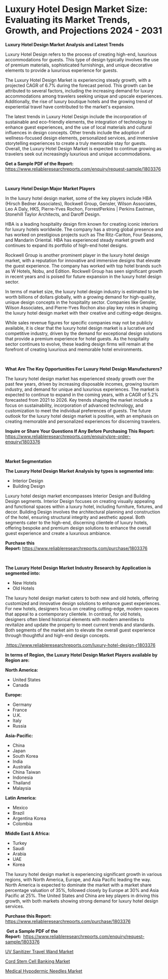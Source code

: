 <p><h1>Luxury Hotel Design Market Size: Evaluating its Market Trends, Growth, and Projections 2024 - 2031</h1></p><p><strong>Luxury Hotel Design Market Analysis and Latest Trends</strong></p>
<p><p>Luxury Hotel Design refers to the process of creating high-end, luxurious accommodations for guests. This type of design typically involves the use of premium materials, sophisticated furnishings, and unique decorative elements to provide a luxurious experience for guests.</p><p>The Luxury Hotel Design Market is experiencing steady growth, with a projected CAGR of 6.7% during the forecast period. This growth can be attributed to several factors, including the increasing demand for luxury accommodations among travelers seeking unique and upscale experiences. Additionally, the rise of luxury boutique hotels and the growing trend of experiential travel have contributed to the market's expansion.</p><p>The latest trends in Luxury Hotel Design include the incorporation of sustainable and eco-friendly elements, the integration of technology to enhance guest experiences, and the use of local materials and cultural influences in design concepts. Other trends include the adoption of wellness-focused design elements, personalized services, and immersive storytelling experiences to create a truly memorable stay for guests. Overall, the Luxury Hotel Design Market is expected to continue growing as travelers seek out increasingly luxurious and unique accommodations.</p></p>
<p><strong>Get a Sample PDF of the Report:&nbsp;</strong> <a href="https://www.reliableresearchreports.com/enquiry/request-sample/1803376">https://www.reliableresearchreports.com/enquiry/request-sample/1803376</a></p>
<p>&nbsp;</p>
<p><strong>Luxury Hotel Design Major Market Players</strong></p>
<p><p>In the luxury hotel design market, some of the key players include HBA (Hirsch Bedner Associates), Rockwell Group, Gensler, Wilson Associates, Leo A Daly, HKS, Pierre-Yves Rochon, ForrestPerkins | Perkins Eastman, Stonehill Taylor Architects, and Daroff Design. </p><p>HBA is a leading hospitality design firm known for creating iconic interiors for luxury hotels worldwide. The company has a strong global presence and has worked on prestigious projects such as The Ritz-Carlton, Four Seasons, and Mandarin Oriental. HBA has experienced steady market growth and continues to expand its portfolio of high-end hotel designs. </p><p>Rockwell Group is another prominent player in the luxury hotel design market, with a reputation for innovative and immersive designs that elevate the guest experience. The company has worked with top hotel brands such as W Hotels, Nobu, and Edition. Rockwell Group has seen significant growth in recent years and is poised for future expansion in the luxury hotel design sector. </p><p>In terms of market size, the luxury hotel design industry is estimated to be worth billions of dollars globally, with a growing demand for high-quality, unique design concepts in the hospitality sector. Companies like Gensler, Wilson Associates, and Pierre-Yves Rochon also play key roles in shaping the luxury hotel design market with their creative and cutting-edge designs. </p><p>While sales revenue figures for specific companies may not be publicly available, it is clear that the luxury hotel design market is a lucrative and competitive industry, driven by the demand for exceptional design solutions that provide a premium experience for hotel guests. As the hospitality sector continues to evolve, these leading design firms will remain at the forefront of creating luxurious and memorable hotel environments.</p></p>
<p>&nbsp;</p>
<p><strong>What Are The Key Opportunities For Luxury Hotel Design Manufacturers?</strong></p>
<p><p>The luxury hotel design market has experienced steady growth over the past few years, driven by increasing disposable incomes, growing tourism industry, and demand for unique and luxurious experiences. The market is expected to continue to expand in the coming years, with a CAGR of 5.2% forecasted from 2021 to 2026. Key trends shaping the market include a focus on sustainability, incorporation of advanced technology, and customization to meet the individual preferences of guests. The future outlook for the luxury hotel design market is positive, with an emphasis on creating memorable and personalized experiences for discerning travelers.</p></p>
<p><strong>Inquire or Share Your Questions If Any Before Purchasing This Report:</strong> <a href="https://www.reliableresearchreports.com/enquiry/pre-order-enquiry/1803376">https://www.reliableresearchreports.com/enquiry/pre-order-enquiry/1803376</a></p>
<p>&nbsp;</p>
<p><strong>Market Segmentation</strong></p>
<p><strong>The Luxury Hotel Design Market Analysis by types is segmented into:</strong></p>
<p><ul><li>Interior Design</li><li>Building Design</li></ul></p>
<p><p>Luxury hotel design market encompasses Interior Design and Building Design segments. Interior Design focuses on creating visually appealing and functional spaces within a luxury hotel, including furniture, fixtures, and decor. Building Design involves the architectural planning and construction of the hotel, ensuring structural integrity and aesthetic appeal. Both segments cater to the high-end, discerning clientele of luxury hotels, offering bespoke and premium design solutions to enhance the overall guest experience and create a luxurious ambiance.</p></p>
<p><strong>Purchase this Report:&nbsp;</strong><a href="https://www.reliableresearchreports.com/purchase/1803376">https://www.reliableresearchreports.com/purchase/1803376</a></p>
<p>&nbsp;</p>
<p><strong>The Luxury Hotel Design Market Industry Research by Application is segmented into:</strong></p>
<p><ul><li>New Hotels</li><li>Old Hotels</li></ul></p>
<p><p>The luxury hotel design market caters to both new and old hotels, offering customized and innovative design solutions to enhance guest experiences. For new hotels, designers focus on creating cutting-edge, modern spaces that appeal to a contemporary clientele. In contrast, for old hotels, designers often blend historical elements with modern amenities to revitalize and update the property to meet current trends and standards. Both segments of the market aim to elevate the overall guest experience through thoughtful and high-end design concepts.</p></p>
<p><a href="https://www.reliableresearchreports.com/luxury-hotel-design-r1803376">&nbsp;https://www.reliableresearchreports.com/luxury-hotel-design-r1803376</a></p>
<p><strong>In terms of Region, the Luxury Hotel Design Market Players available by Region are:</strong></p>
<p>
    <p> <strong> North America: </strong>
        <ul>
            <li>United States</li>
            <li>Canada</li>
        </ul>
        </p> 
    <p> <strong> Europe: </strong>
        <ul>
            <li>Germany</li>
            <li>France</li>
            <li>U.K.</li>
            <li>Italy</li>
            <li>Russia</li>
        </ul>
        </p> 
    <p> <strong> Asia-Pacific: </strong>
        <ul>
            <li>China</li>
            <li>Japan</li>
            <li>South Korea</li>
            <li>India</li>
            <li>Australia</li>
            <li>China Taiwan</li>
            <li>Indonesia</li>
            <li>Thailand</li>
            <li>Malaysia</li>
        </ul>
        </p> 
    <p> <strong> Latin America: </strong>
        <ul>
            <li>Mexico</li>
            <li>Brazil</li>
            <li>Argentina Korea</li>
            <li>Colombia</li>
        </ul>
        </p> 
    <p> <strong> Middle East & Africa: </strong>
        <ul>
            <li>Turkey</li>
            <li>Saudi</li>
            <li>Arabia</li>
            <li>UAE</li>
            <li>Korea</li>
        </ul>
    </p>
    </p>
<p><p>The luxury hotel design market is experiencing significant growth in various regions, with North America, Europe, and Asia Pacific leading the way. North America is expected to dominate the market with a market share percentage valuation of 35%, followed closely by Europe at 30% and Asia Pacific at 25%. The United States and China are key players in driving this growth, with both markets showing strong demand for luxury hotel design services.</p></p>
<p><strong>Purchase this Report: </strong><a href="https://www.reliableresearchreports.com/purchase/1803376">https://www.reliableresearchreports.com/purchase/1803376</a></p>
<p>&nbsp;<strong>Get a Sample PDF of the Report:&nbsp;&nbsp;</strong><a href="https://www.reliableresearchreports.com/enquiry/request-sample/1803376">https://www.reliableresearchreports.com/enquiry/request-sample/1803376</a></p>
<p><strong></strong></p>
<p><p><a href="https://github.com/angeliabkratze/Market-Research-Report-List-1/blob/main/uv-sanitizer-travel-wand-market.md">UV Sanitizer Travel Wand Market</a></p><p><a href="https://github.com/Angelnienowdseej3e45z3p8c/Market-Research-Report-List-3/blob/main/cord-stem-cell-banking-market.md">Cord Stem Cell Banking Market</a></p><p><a href="https://view.publitas.com/reportprime-1/medical-hypodermic-needles-market-research-report-market-forecast-and-growth-prospects-with-a-steady-cagr-of-13-2-from-2024-2031/">Medical Hypodermic Needles Market</a></p></p>